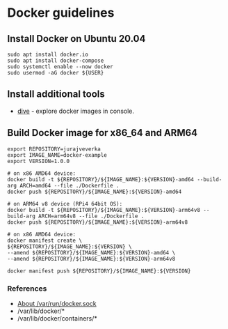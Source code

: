 # Docker guidelines

## Install Docker on Ubuntu 20.04
```
sudo apt install docker.io
sudo apt install docker-compose
sudo systemctl enable --now docker
sudo usermod -aG docker ${USER}
```

## Install additional tools
* [dive](https://github.com/wagoodman/dive) - explore docker images in console.

## Build Docker image for x86_64 and ARM64
```
export REPOSITORY=jurajveverka
export IMAGE_NAME=docker-example
export VERSION=1.0.0
 
# on x86 AMD64 device:
docker build -t ${REPOSITORY}/${IMAGE_NAME}:${VERSION}-amd64 --build-arg ARCH=amd64 --file ./Dockerfile . 
docker push ${REPOSITORY}/${IMAGE_NAME}:${VERSION}-amd64

# on ARM64 v8 device (RPi4 64bit OS):
docker build -t ${REPOSITORY}/${IMAGE_NAME}:${VERSION}-arm64v8 --build-arg ARCH=arm64v8 --file ./Dockerfile . 
docker push ${REPOSITORY}/${IMAGE_NAME}:${VERSION}-arm64v8

# on x86 AMD64 device: 
docker manifest create \
${REPOSITORY}/${IMAGE_NAME}:${VERSION} \
--amend ${REPOSITORY}/${IMAGE_NAME}:${VERSION}-amd64 \
--amend ${REPOSITORY}/${IMAGE_NAME}:${VERSION}-arm64v8

docker manifest push ${REPOSITORY}/${IMAGE_NAME}:${VERSION}
```

### References
* [About /var/run/docker.sock](https://betterprogramming.pub/about-var-run-docker-sock-3bfd276e12fd)
* /var/lib/docker/*
* /var/lib/docker/containers/*